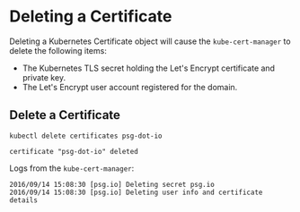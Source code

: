 # Deleting a Certificate

Deleting a Kubernetes Certificate object will cause the `kube-cert-manager` to delete the following items:

* The Kubernetes TLS secret holding the Let's Encrypt certificate and private key.
* The Let's Encrypt user account registered for the domain.

## Delete a Certificate

```
kubectl delete certificates psg-dot-io
```
```
certificate "psg-dot-io" deleted
```

Logs from the `kube-cert-manager`:

```
2016/09/14 15:08:30 [psg.io] Deleting secret psg.io
2016/09/14 15:08:30 [psg.io] Deleting user info and certificate details
```